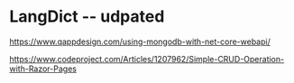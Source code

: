 # LangDict -- udpated

https://www.qappdesign.com/using-mongodb-with-net-core-webapi/

https://www.codeproject.com/Articles/1207962/Simple-CRUD-Operation-with-Razor-Pages
